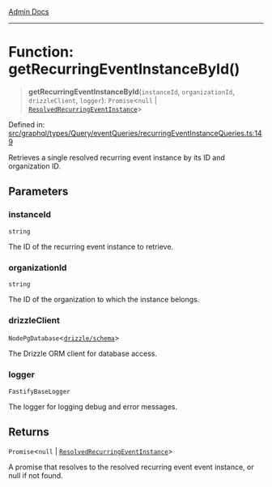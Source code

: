 [Admin Docs](/)

***

# Function: getRecurringEventInstanceById()

> **getRecurringEventInstanceById**(`instanceId`, `organizationId`, `drizzleClient`, `logger`): `Promise`\<`null` \| [`ResolvedRecurringEventInstance`](../../../../../../drizzle/tables/recurringEventInstances/type-aliases/ResolvedRecurringEventInstance.md)\>

Defined in: [src/graphql/types/Query/eventQueries/recurringEventInstanceQueries.ts:149](https://github.com/Sourya07/talawa-api/blob/aac5f782223414da32542752c1be099f0b872196/src/graphql/types/Query/eventQueries/recurringEventInstanceQueries.ts#L149)

Retrieves a single resolved recurring event instance by its ID and organization ID.

## Parameters

### instanceId

`string`

The ID of the recurring event instance to retrieve.

### organizationId

`string`

The ID of the organization to which the instance belongs.

### drizzleClient

`NodePgDatabase`\<[`drizzle/schema`](../../../../../../drizzle/schema/README.md)\>

The Drizzle ORM client for database access.

### logger

`FastifyBaseLogger`

The logger for logging debug and error messages.

## Returns

`Promise`\<`null` \| [`ResolvedRecurringEventInstance`](../../../../../../drizzle/tables/recurringEventInstances/type-aliases/ResolvedRecurringEventInstance.md)\>

A promise that resolves to the resolved recurring event event instance, or null if not found.

